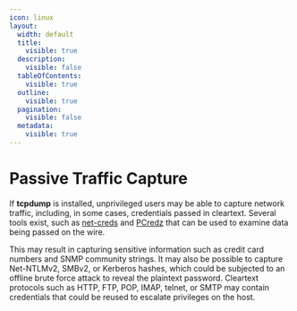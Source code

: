 ```yaml
---
icon: linux
layout:
  width: default
  title:
    visible: true
  description:
    visible: false
  tableOfContents:
    visible: true
  outline:
    visible: true
  pagination:
    visible: false
  metadata:
    visible: true
---
```


# Passive Traffic Capture

If **tcpdump** is installed, unprivileged users may be able to capture network traffic, including, in some cases, credentials passed in cleartext. Several tools exist, such as [net-creds](https://github.com/DanMcInerney/net-creds) and [PCredz](https://github.com/lgandx/PCredz) that can be used to examine data being passed on the wire.

This may result in capturing sensitive information such as credit card numbers and SNMP community strings. It may also be possible to capture Net-NTLMv2, SMBv2, or Kerberos hashes, which could be subjected to an offline brute force attack to reveal the plaintext password. Cleartext protocols such as HTTP, FTP, POP, IMAP, telnet, or SMTP may contain credentials that could be reused to escalate privileges on the host.
